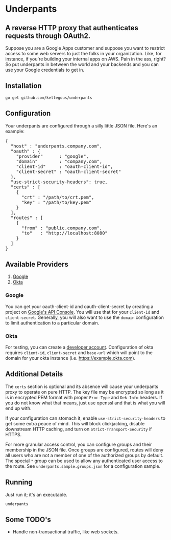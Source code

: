 # Underpants

## A reverse HTTP proxy that authenticates requests through OAuth2.

Suppose you are a Google Apps customer and suppose you want to restrict access to some web servers to just the folks in your organization. Like, for instance, if you're building your internal apps on AWS. Pain in the ass, right? So put underpants in between the world and your backends and you can use your Google credentials to get in.

## Installation

```
go get github.com/kellegous/underpants
```

## Configuration

Your underpants are configured through a silly little JSON file. Here's an example:
<pre>
{
  "host" : "underpants.company.com",
  "oauth" : {
    "provider"      : "google",
    "domain"        : "company.com",
    "client-id"     : "oauth-client-id",
    "client-secret" : "oauth-client-secret"
  },
  "use-strict-security-headers": true,
  "certs" : [
    {
      "crt" : "/path/to/crt.pem",
      "key" : "/path/to/key.pem"
    }
  ],
  "routes" : [
    {
      "from" : "public.company.com",
      "to"   : "http://localhost:8080"
    }
  ]
}
</pre>

## Available Providers
 1. [Google](examples/underpants.http.json)
 2. [Okta](examples/underpants.okta.json)

### Google
You can get your oauth-client-id and oauth-client-secret by creating a project on [Google's API Console](https://code.google.com/apis/console). You will use that for your `client-id` and `client-secret`. Generally, you will also want to use the `domain` configuration to limit authentication to a particular domain.

### Okta
For testing, you can create a [developer account](https://developer.okta.com/). Configuration of okta requires `client-id`, `client-secret` and `base-url` which will point to the domain for your okta instance (i.e. https://example.okta.com).

## Additional Details

The `certs` section is optional and its absence will cause your underpants proxy to operate on pure HTTP. The key file may be encrypted so
long as it is in encrypted PEM format with proper `Proc-Type` and `Dek-Info` headers. If you do not know what that means, just use openssl
and that is what you will end up with.

If your configuration can stomach it, enable `use-strict-security-headers` to
get some extra peace of mind.  This will block clickjacking, disable downstream
HTTP caching, and turn on `Strict-Transport-Security` if HTTPS.

For more granular access control, you can configure groups and their membership
in the JSON file.  Once groups are configured, routes will deny all users who
are not a member of one of the authorized groups by default.  The special `*`
group can be used to allow any authenticated user access to the route.  See
`underpants.sample.groups.json` for a configuration sample.

## Running

Just run it; it's an executable.

```
underpants
```

## Some TODO's
 * Handle non-transactional traffic, like web sockets.

